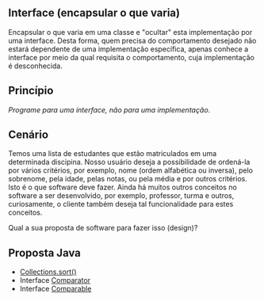 ## Interface (encapsular o que varia)

Encapsular o que varia em uma classe e "ocultar" esta implementação por uma interface.
Desta forma, quem precisa do comportamento desejado não estará
dependente de uma implementação específica, apenas conhece a 
interface por meio da qual requisita o comportamento, cuja 
implementação é desconhecida.

## Princípio

_Programe para uma interface, não para uma implementação_.

## Cenário

Temos uma lista de estudantes que estão matriculados em uma determinada
discipina. Nosso usuário deseja a possibilidade de ordená-la por 
vários critérios, por exemplo, nome (ordem alfabética ou inversa), pelo sobrenome, pela idade, 
pelas notas, ou pela média e por outros critérios. Isto é o que software
deve fazer. Ainda há muitos outros conceitos no software a ser desenvolvido, por 
exemplo, professor, turma e outros, curiosamente, o cliente também deseja tal funcionalidade
para estes conceitos. 

Qual a sua proposta de software para fazer isso (design)?


## Proposta Java

- [Collections.sort()](https://docs.oracle.com/en/java/javase/21/docs/api/java.base/java/util/Collections.html#sort(java.util.List))
- Interface [Comparator](https://docs.oracle.com/en/java/javase/21/docs/api/java.base/java/util/Comparator.html)
- Interface [Comparable](https://docs.oracle.com/en/java/javase/21/docs/api/java.base/java/lang/Comparable.html)

